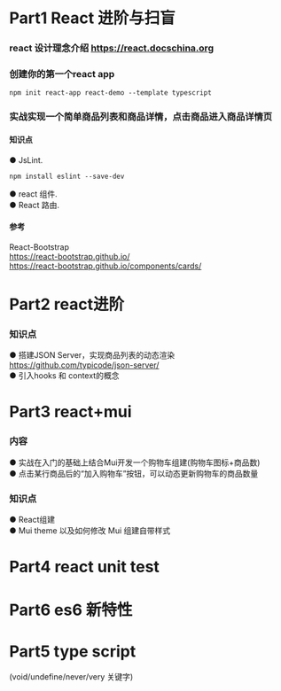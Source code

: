 # Part1 React 进阶与扫盲
### react 设计理念介绍 https://react.docschina.org 
### 创建你的第⼀个react app 
```
npm init react-app react-demo --template typescript 
```
### 实战实现⼀个简单商品列表和商品详情，点击商品进⼊商品详情页  
####  知识点  
● JsLint. 
```
npm install eslint --save-dev
```
● react 组件.     
● React 路由.     

#### 参考 
React-Bootstrap    
https://react-bootstrap.github.io/    
https://react-bootstrap.github.io/components/cards/    

# Part2 react进阶
### 知识点 
● 搭建JSON Server，实现商品列表的动态渲染  https://github.com/typicode/json-server/     
● 引⼊hooks 和 context的概念      

# Part3 react+mui 
### 内容 
● 实战在⼊门的基础上结合Mui开发⼀个购物车组建(购物车图标+商品数)     
● 点击某⾏商品后的“加⼊购物车”按钮，可以动态更新购物车的商品数量    
### 知识点 
● React组建    
● Mui theme 以及如何修改 Mui 组建⾃带样式     


# Part4 react unit test 

# Part6 es6 新特性 


# Part5 type script 
(void/undefine/never/very 关键字)


